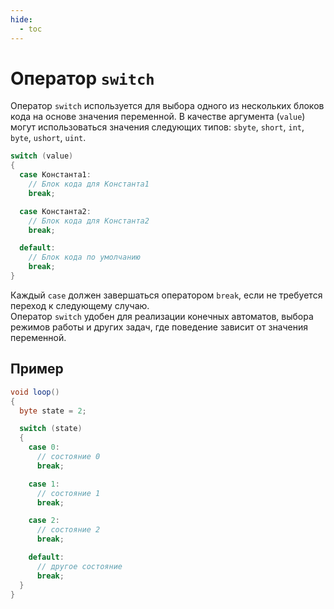 ```yaml
---
hide:
  - toc
---
```


# Оператор `switch`
Оператор `switch` используется для выбора одного из нескольких блоков кода на основе значения переменной. В качестве аргумента (`value`) могут использоваться значения следующих типов: `sbyte`, `short`, `int`, `byte`, `ushort`, `uint`.
```cs
switch (value)
{
  case Константа1:
    // Блок кода для Константа1
    break;

  case Константа2:
    // Блок кода для Константа2
    break;

  default:
    // Блок кода по умолчанию
    break;
}
```
Каждый `case` должен завершаться оператором `break`, если не требуется переход к следующему случаю.  
Оператор `switch` удобен для реализации конечных автоматов, выбора режимов работы и других задач, где поведение зависит от значения переменной.
## Пример
```cs
void loop()
{
  byte state = 2;

  switch (state)
  {
    case 0:
      // состояние 0
      break;

    case 1:
      // состояние 1
      break;

    case 2:
      // состояние 2
      break;

    default:
      // другое состояние
      break;
  }
}
```